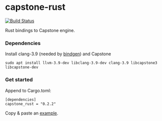 # capstone-rust
[![Build Status](https://travis-ci.org/Mm7/capstone-rust.svg?branch=master)](https://travis-ci.org/Mm7/capstone-rust)

Rust bindings to Capstone engine.

### Dependencies

Install clang-3.9 (needed by [bindgen](https://github.com/servo/rust-bindgenbindgen)) and Capstone

```
sudo apt install llvm-3.9-dev libclang-3.9-dev clang-3.9 libcapstone3 libcapstone-dev
```

### Get started

Append to Cargo.toml:

```
[dependencies]
capstone_rust = "0.2.2"
```

Copy & paste an [example](https://github.com/Mm7/capstone-rust/tree/master/examples).
